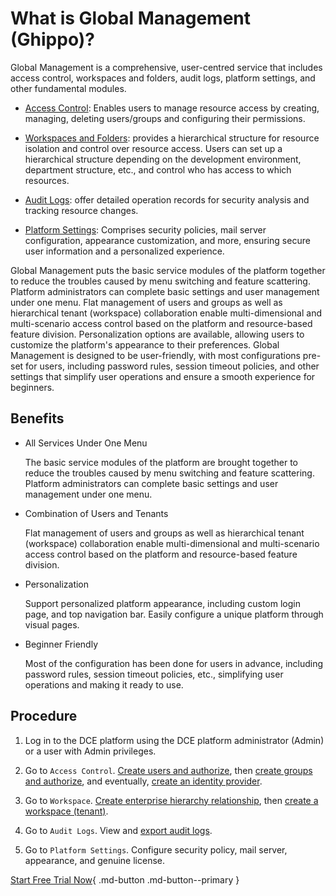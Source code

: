# What is Global Management (Ghippo)?

Global Management is a comprehensive, user-centred service that includes access control,
workspaces and folders, audit logs, platform settings, and other fundamental modules.

- [Access Control](../user-guide/access-control/global.md): Enables users to manage resource access by creating, managing, deleting users/groups and configuring their permissions.

- [Workspaces and Folders](../user-guide/workspace/ws-folder.md): provides a hierarchical structure for resource isolation and control over resource access. Users can set up a hierarchical structure depending on the development environment, department structure, etc., and control who has access to which resources.

- [Audit Logs](../user-guide/audit/audit-log.md): offer detailed operation records for security analysis and tracking resource changes.

- [Platform Settings](../user-guide/platform-setting/mail-server.md): Comprises security policies, mail server configuration, appearance customization, and more, ensuring secure user information and a personalized experience.

Global Management puts the basic service modules of the platform together to reduce the troubles
caused by menu switching and feature scattering. Platform administrators can complete basic settings
and user management under one menu. Flat management of users and groups as well as hierarchical tenant
(workspace) collaboration enable multi-dimensional and multi-scenario access control based on the
platform and resource-based feature division. Personalization options are available, allowing users
to customize the platform's appearance to their preferences. Global Management is designed to be
user-friendly, with most configurations pre-set for users, including password rules, session timeout
policies, and other settings that simplify user operations and ensure a smooth experience for beginners.

## Benefits

- All Services Under One Menu

    The basic service modules of the platform are brought together to reduce the troubles caused by menu switching and feature scattering. Platform administrators can complete basic settings and user management under one menu.

- Combination of Users and Tenants

    Flat management of users and groups as well as hierarchical tenant (workspace) collaboration enable multi-dimensional and multi-scenario access control based on the platform and resource-based feature division.

- Personalization

    Support personalized platform appearance, including custom login page, and top navigation bar. Easily configure a unique platform through visual pages.

- Beginner Friendly
  
    Most of the configuration has been done for users in advance, including password rules, session timeout policies, etc., simplifying user operations and making it ready to use.

## Procedure

1. Log in to the DCE platform using the DCE platform administrator (Admin) or a user with Admin privileges.

2. Go to `Access Control`. [Create users and authorize](../user-guide/access-control/user.md), then [create groups and authorize](../user-guide/access-control/group.md), and eventually, [create an identity provider](../user-guide/access-control/idprovider.md).

3. Go to `Workspace`. [Create enterprise hierarchy relationship](../user-guide/workspace/ws-folder.md), then [create a workspace (tenant)](../user-guide/workspace/workspace.md).

4. Go to `Audit Logs`. View and [export audit logs](../user-guide/audit/audit-log.md).

5. Go to `Platform Settings`. Configure security policy, mail server, appearance, and genuine license.

[Start Free Trial Now](../../dce/license0.md){ .md-button .md-button--primary }
